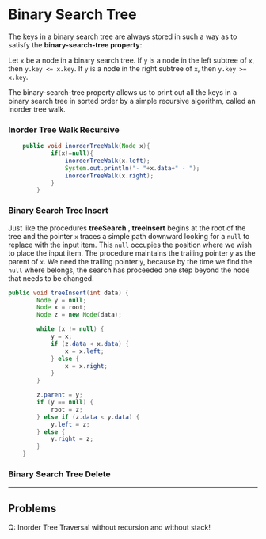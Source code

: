 # Binary Search Tree

The keys in a binary search tree are always stored in such a way as to satisfy the **binary-search-tree property**:

Let `x` be a node in a binary search tree. If `y` is a node in the left subtree
of `x`, then `y.key <= x.key`. If `y` is a node in the right subtree of `x`, then `y.key >= x.key`.

The binary-search-tree property allows us to print out all the keys in a binary
search tree in sorted order by a simple recursive algorithm, called an inorder tree walk.

### Inorder Tree Walk Recursive

```java
	public void inorderTreeWalk(Node x){
			if(x!=null){
				inorderTreeWalk(x.left);
				System.out.println("- "+x.data+" - ");
				inorderTreeWalk(x.right);
			}
		}
```

### Binary Search Tree Insert

Just like the procedures **treeSearch** , **treeInsert** begins at the root of the
tree and the pointer `x` traces a simple path downward looking for a `null` to replace
with the input item. This `null` occupies the position where we wish to
place the input item. The procedure maintains the trailing pointer `y` as the parent of `x`. We need the trailing pointer `y`, because by the time we find
the `null` where  belongs, the search has proceeded one step beyond the node that
needs to be changed.

```java
public void treeInsert(int data) {
		Node y = null;
		Node x = root;
		Node z = new Node(data);

		while (x != null) {
			y = x;
			if (z.data < x.data) {
				x = x.left;
			} else {
				x = x.right;
			}
		}

		z.parent = y;
		if (y == null) {
			root = z;
		} else if (z.data < y.data) {
			y.left = z;
		} else {
			y.right = z;
		}
	}
```

### Binary Search Tree Delete




---

## Problems

Q: Inorder Tree Traversal without recursion and without stack!